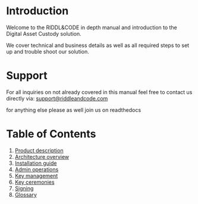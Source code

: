 # Introduction

Welcome to the RIDDL&CODE in depth manual and introduction to the Digital Asset Custody solution. 

We cover technical and business details as well as all required steps to set up and trouble shoot our solution. 


# Support
For all inquiries on not already covered in this manual feel free to contact us directly via: support@riddleandcode.com

for anything else please as well join us on readthedocs


# Table of Contents
1. [Product description](ProductDescription.md)
2. [Architecture overview](Architecture-Overview.md)
3. [Installation guide](Installation-Guide.md)
5. [Admin operations](Admin-menu-operations.md)
6. [Key management](Key-management.md)
7. [Key ceremonies](Key-ceremonies.md)
8. [Signing](Signing-of-transactions.md)
9. [Glossary](Glossary.md)